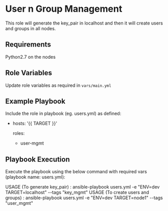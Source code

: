 
User n Group Management
=========

This role will generate the key_pair in localhost and then it will create users and groups in all nodes.

Requirements
------------

Python2.7 on the nodes

Role Variables
--------------

Update role variables as required in `vars/main.yml`

Example Playbook
----------------

Include the role in playbook (eg. users.yml) as defined:

- hosts: '{{ TARGET }}'

  roles:
  - user-mgmt

Playbook Execution
----------------

Execute the playbook using the below command with required vars (playbook name: users.yml):

 USAGE (To generate key_pair) : ansible-playbook users.yml -e "ENV=dev TARGET=localhost" --tags "key_mgmt"
 USAGE (To create users and groups) : ansible-playbook users.yml -e "ENV=dev TARGET=node1" --tags "user_mgmt"
